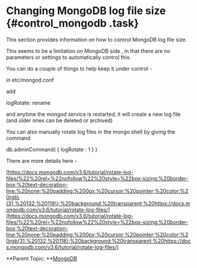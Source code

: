 # Changing MongoDB log file size {#control_mongodb .task}

This section provides information on how to control MongoDB log file size.

This seems to be a limitation on MongoDB side , in that there are no parameters or settings to automatically control this.

You can do a couple of things to help keep it under control -

in etc/mongod.conf

add

logRotate: rename

and anytime the mongod service is restarted, it will create a new log file \(and older ones can be deleted or archived\)

You can also manually rotate log files in the mongo shell by giving the command

db.adminCommand\( \{ logRotate : 1 \} \)

There are more details here -

[https://docs.mongodb.com/v3.6/tutorial/rotate-log-files/%22%20rel=%22nofollow%22%20style=%22box-sizing:%20border-box;%20text-decoration-line:%20none;%20padding:%200px;%20cursor:%20pointer;%20color:%20rgb\(31,%20132,%20118\);%20background:%20transparent;%20https://docs.mongodb.com/v3.6/tutorial/rotate-log-files/](https://docs.mongodb.com/v3.6/tutorial/rotate-log-files/%22%20rel=%22nofollow%22%20style=%22box-sizing:%20border-box;%20text-decoration-line:%20none;%20padding:%200px;%20cursor:%20pointer;%20color:%20rgb(31,%20132,%20118);%20background:%20transparent;%20https://docs.mongodb.com/v3.6/tutorial/rotate-log-files/)

**Parent Topic: **[MongoDB](administering_mongodb.md)

